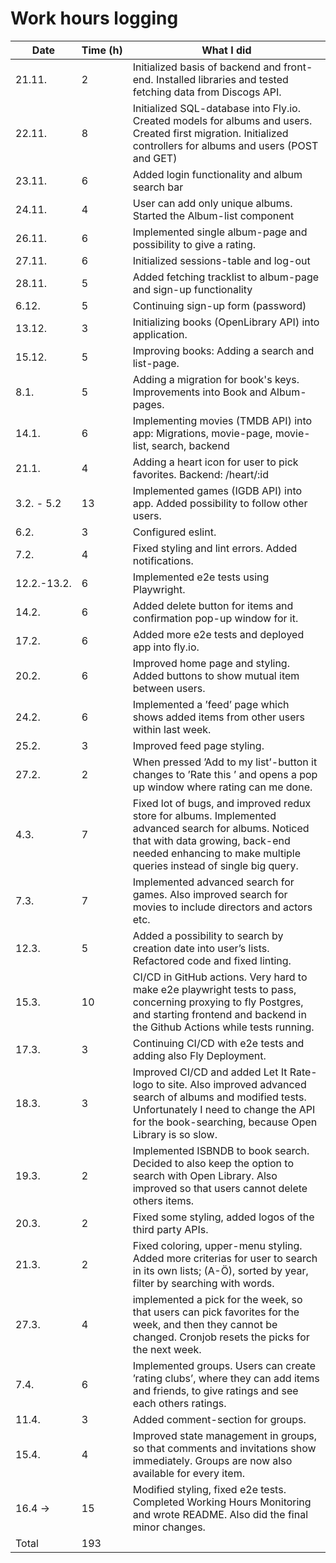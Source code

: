 # Work hours logging

| Date        | Time (h) | What I did                                                                                                                                                                                                      |
| ----------- | -------- | --------------------------------------------------------------------------------------------------------------------------------------------------------------------------------------------------------------- |
| 21.11.      | 2        | Initialized basis of backend and front-end. Installed libraries and tested fetching data from Discogs API.                                                                                                      |
| 22.11.      | 8        | Initialized SQL-database into Fly.io. Created models for albums and users. Created first migration. Initialized controllers for albums and users (POST and GET)                                                 |
| 23.11.      | 6        | Added login functionality and album search bar                                                                                                                                                                  |
| 24.11.      | 4        | User can add only unique albums. Started the Album-list component                                                                                                                                               |
| 26.11.      | 6        | Implemented single album-page and possibility to give a rating.                                                                                                                                                 |
| 27.11.      | 6        | Initialized sessions-table and log-out                                                                                                                                                                          |
| 28.11.      | 5        | Added fetching tracklist to album-page and sign-up functionality                                                                                                                                                |
| 6.12.       | 5        | Continuing sign-up form (password)                                                                                                                                                                              |
| 13.12.      | 3        | Initializing books (OpenLibrary API) into application.                                                                                                                                                          |
| 15.12.      | 5        | Improving books: Adding a search and list-page.                                                                                                                                                                 |
| 8.1.        | 5        | Adding a migration for book's keys. Improvements into Book and Album-pages.                                                                                                                                     |
| 14.1.       | 6        | Implementing movies (TMDB API) into app: Migrations, movie-page, movie-list, search, backend                                                                                                                    |
| 21.1.       | 4        | Adding a heart icon for user to pick favorites. Backend: /heart/:id                                                                                                                                             |
| 3.2. - 5.2  | 13       | Implemented games (IGDB API) into app. Added possibility to follow other users.                                                                                                                                 |
| 6.2.        | 3        | Configured eslint.                                                                                                                                                                                              |
| 7.2.        | 4        | Fixed styling and lint errors. Added notifications.                                                                                                                                                             |
| 12.2.-13.2. | 6        | Implemented e2e tests using Playwright.                                                                                                                                                                         |
| 14.2.       | 6        | Added delete button for items and confirmation pop-up window for it.                                                                                                                                            |
| 17.2.       | 6        | Added more e2e tests and deployed app into fly.io.                                                                                                                                                              |
| 20.2.       | 6        | Improved home page and styling. Added buttons to show mutual item between users.                                                                                                                                |
| 24.2.       | 6        | Implemented a ’feed’ page which shows added items from other users within last week.                                                                                                                            |
| 25.2.       | 3        | Improved feed page styling.                                                                                                                                                                                     |
| 27.2.       | 2        | When pressed ’Add to my list’-button it changes to ’Rate this ’ and opens a pop up window where rating can me done.                                                                                             |
| 4.3.        | 7        | Fixed lot of bugs, and improved redux store for albums. Implemented advanced search for albums. Noticed that with data growing, back-end needed enhancing to make multiple queries instead of single big query. |
| 7.3.        | 7        | Implemented advanced search for games. Also improved search for movies to include directors and actors etc.                                                                                                     |
| 12.3.       | 5        | Added a possibility to search by creation date into user’s lists. Refactored code and fixed linting.                                                                                                            |
| 15.3.       | 10       | CI/CD in GitHub actions. Very hard to make e2e playwright tests to pass, concerning proxying to fly Postgres, and starting frontend and backend in the Github Actions while tests running.                      |
| 17.3.       | 3        | Continuing CI/CD with e2e tests and adding also Fly Deployment.                                                                                                                                                 |
| 18.3.       | 3        | Improved CI/CD and added Let It Rate-logo to site. Also improved advanced search of albums and modified tests. Unfortunately I need to change the API for the book-searching, because Open Library is so slow.  |
| 19.3.       | 2        | Implemented ISBNDB to book search. Decided to also keep the option to search with Open Library. Also improved so that users cannot delete others items.                                                         |
| 20.3.       | 2        | Fixed some styling, added logos of the third party APIs.                                                                                                                                                        |
| 21.3.       | 2        | Fixed coloring, upper-menu styling. Added more criterias for user to search in its own lists; (A-Ö), sorted by year, filter by searching with words.                                                            |
| 27.3.       | 4        | implemented a pick for the week, so that users can pick favorites for the week, and then they cannot be changed. Cronjob resets the picks for the next week.                                                    |
| 7.4.        | 6        | Implemented groups. Users can create ’rating clubs’, where they can add items and friends, to give ratings and see each others ratings.                                                                         |
| 11.4.       | 3        | Added comment-section for groups.                                                                                                                                                                               |
| 15.4.       | 4        | Improved state management in groups, so that comments and invitations show immediately. Groups are now also available for every item.                                                                           |
| 16.4 ->     | 15       | Modified styling, fixed e2e tests. Completed Working Hours Monitoring and wrote README. Also did the final minor changes.                                                                                       |
| Total       | 193      |
